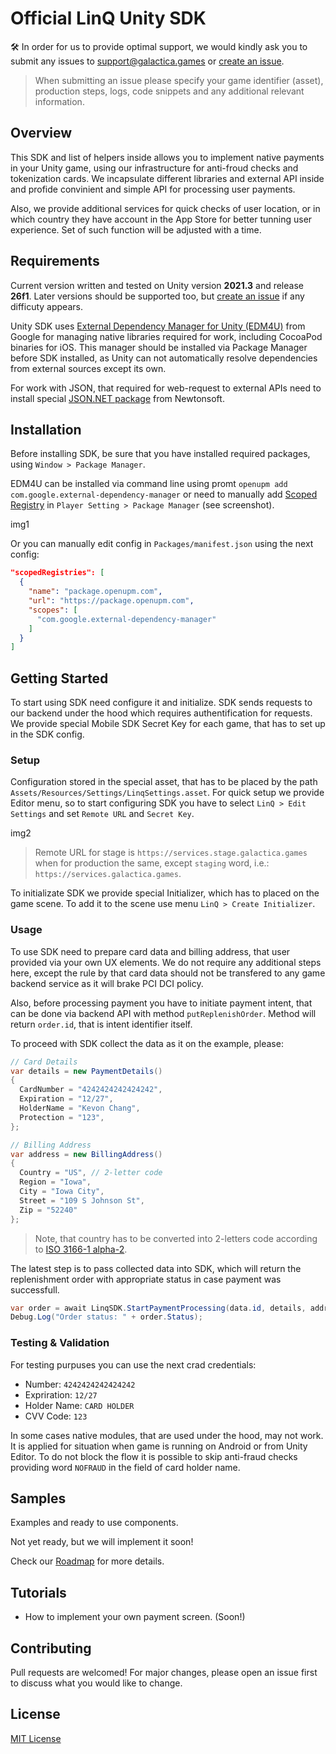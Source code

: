 # Official LinQ Unity SDK

🛠 In order for us to provide optimal support, we would kindly ask you to submit any issues to [support@galactica.games](mailto:support@galactica.games) or [create an issue](./issues/new).

> When submitting an issue please specify your game identifier (asset), production steps, logs, code snippets and any additional relevant information.

## Overview

This SDK and list of helpers inside allows you to implement native payments in your Unity game, using our infrastructure for anti-froud checks and tokenization cards. We incapsulate different libraries and external API inside and profide convinient and simple API for processing user payments.

Also, we provide additional services for quick checks of user location, or in which country they have account in the App Store for better tunning user experience. Set of such function will be adjusted with a time.

## Requirements

Current version written and tested on Unity version **2021.3** and release **26f1**. Later versions should be supported too, but [create an issue](./link-to-new-issue) if any difficuty appears.

Unity SDK uses [External Dependency Manager for Unity (EDM4U)](https://github.com/googlesamples/unity-jar-resolver) from Google for managing native libraries required for work, including CocoaPod binaries for iOS. This manager should be installed via Package Manager before SDK installed, as Unity can not automatically resolve dependencies from external sources except its own.

For work with JSON, that required for web-request to external APIs need to install special [JSON.NET package](https://www.newtonsoft.com/json) from Newtonsoft.

## Installation

Before installing SDK, be sure that you have installed required packages, using `Window > Package Manager`.

EDM4U can be installed via command line using promt `openupm add com.google.external-dependency-manager` or need to manually add [Scoped Registry](https://docs.unity3d.com/Manual/upm-scoped.html) in `Player Setting > Package Manager` (see screenshot).

img1

Or you can manually edit config in `Packages/manifest.json` using the next config:

```json
"scopedRegistries": [
  {
    "name": "package.openupm.com",
    "url": "https://package.openupm.com",
    "scopes": [
      "com.google.external-dependency-manager"
    ]
  }
]
```

## Getting Started

To start using SDK need configure it and initialize. SDK sends requests to our backend under the hood which requires authentification for requests. We provide special Mobile SDK Secret Key for each game, that has to set up in the SDK config.

### Setup

Configuration stored in the special asset, that has to be placed by the path `Assets/Resources/Settings/LinqSettings.asset`. For quick setup we provide Editor menu, so to start configuring SDK you have to select `LinQ > Edit Settings` and set `Remote URL` and `Secret Key`.

img2

> Remote URL for stage is `https://services.stage.galactica.games` when for production the same, except `staging` word, i.e.: `https://services.galactica.games`.

To initializate SDK we provide special Initializer, which has to placed on the game scene. To add it to the scene use menu `LinQ > Create Initializer`.

### Usage

To use SDK need to prepare card data and billing address, that user provided via your own UX elements. We do not require any additional steps here, except the rule by that card data should not be transfered to any game backend service as it will brake PCI DCI policy.

Also, before processing payment you have to initiate payment intent, that can be done via backend API with method `putReplenishOrder`. Method will return `order.id`, that is intent identifier itself.

To proceed with SDK collect the data as it on the example, please:

```csharp
// Card Details
var details = new PaymentDetails()
{
  CardNumber = "4242424242424242",
  Expiration = "12/27",
  HolderName = "Kevon Chang",
  Protection = "123",
};

// Billing Address
var address = new BillingAddress()
{
  Country = "US", // 2-letter code
  Region = "Iowa",
  City = "Iowa City",
  Street = "109 S Johnson St",
  Zip = "52240"
};
```

> Note, that country has to be converted into 2-letters code according to [ISO 3166-1 alpha-2](https://en.wikipedia.org/wiki/ISO_3166-1_alpha-2).

The latest step is to pass collected data into SDK, which will return the replenishment order with appropriate status in case payment was successfull.

```csharp
var order = await LinqSDK.StartPaymentProcessing(data.id, details, address);
Debug.Log("Order status: " + order.Status);
```

### Testing & Validation

For testing purpuses you can use the next crad credentials:

- Number: `4242424242424242`
- Expriration: `12/27`
- Holder Name: `CARD HOLDER`
- CVV Code: `123`

In some cases native modules, that are used under the hood, may not work. It is applied for situation when game is running on Android or from Unity Editor. To do not block the flow it is possible to skip anti-fraud checks providing word `NOFRAUD` in the field of card holder name.

## Samples

Examples and ready to use components.

Not yet ready, but we will implement it soon!

Check our [Roadmap](./VISION.md) for more details.
  
## Tutorials

- How to implement your own payment screen. (Soon!)

## Contributing

Pull requests are welcomed! For major changes, please open an issue first
to discuss what you would like to change.

## License

[MIT License](./LICENSE.md)
